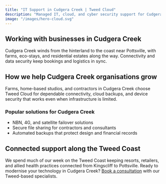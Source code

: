```yaml
---
title: "IT Support in Cudgera Creek | Tweed Cloud"
description: "Managed IT, cloud, and cyber security support for Cudgera Creek businesses along the Tweed Coast."
image: "/images/hero-cloud.svg"
---
```


## Working with businesses in Cudgera Creek
Cudgera Creek winds from the hinterland to the coast near Pottsville, with farms, eco-stays, and residential estates along the way. Connectivity and data security keep bookings and logistics in sync.

## How we help Cudgera Creek organisations grow
Farms, home-based studios, and contractors in Cudgera Creek choose Tweed Cloud for dependable connectivity, cloud backups, and device security that works even when infrastructure is limited.

### Popular solutions for Cudgera Creek
- NBN, 4G, and satellite failover solutions
- Secure file sharing for contractors and consultants
- Automated backups that protect design and financial records

## Connected support along the Tweed Coast
We spend much of our week on the Tweed Coast keeping resorts, retailers, and allied health practices connected from Kingscliff to Pottsville. Ready to modernise your technology in Cudgera Creek? [Book a consultation](/consultation/) with our Tweed-based specialists.
